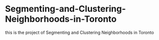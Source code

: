 # Segmenting-and-Clustering-Neighborhoods-in-Toronto
this is the project of Segmenting and Clustering Neighborhoods in Toronto
